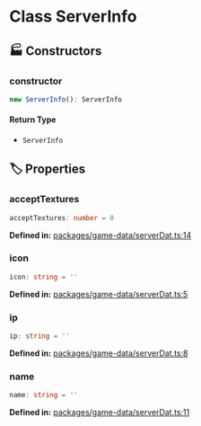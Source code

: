 # Class ServerInfo

## 🏭 Constructors

### constructor

```ts
new ServerInfo(): ServerInfo
```
#### Return Type

- `ServerInfo`


## 🏷️ Properties

### acceptTextures

```ts
acceptTextures: number = 0
```
<p style="font-size: 14px; color: var(--vp-c-text-2)">
<strong>Defined in:</strong> <a href="https://github.com/voxelum/minecraft-launcher-core-node/blob/master/packages/game-data/serverDat.ts#L14" target="_blank" rel="noreferrer">packages/game-data/serverDat.ts:14</a>
</p>


### icon

```ts
icon: string = ''
```
<p style="font-size: 14px; color: var(--vp-c-text-2)">
<strong>Defined in:</strong> <a href="https://github.com/voxelum/minecraft-launcher-core-node/blob/master/packages/game-data/serverDat.ts#L5" target="_blank" rel="noreferrer">packages/game-data/serverDat.ts:5</a>
</p>


### ip

```ts
ip: string = ''
```
<p style="font-size: 14px; color: var(--vp-c-text-2)">
<strong>Defined in:</strong> <a href="https://github.com/voxelum/minecraft-launcher-core-node/blob/master/packages/game-data/serverDat.ts#L8" target="_blank" rel="noreferrer">packages/game-data/serverDat.ts:8</a>
</p>


### name

```ts
name: string = ''
```
<p style="font-size: 14px; color: var(--vp-c-text-2)">
<strong>Defined in:</strong> <a href="https://github.com/voxelum/minecraft-launcher-core-node/blob/master/packages/game-data/serverDat.ts#L11" target="_blank" rel="noreferrer">packages/game-data/serverDat.ts:11</a>
</p>


